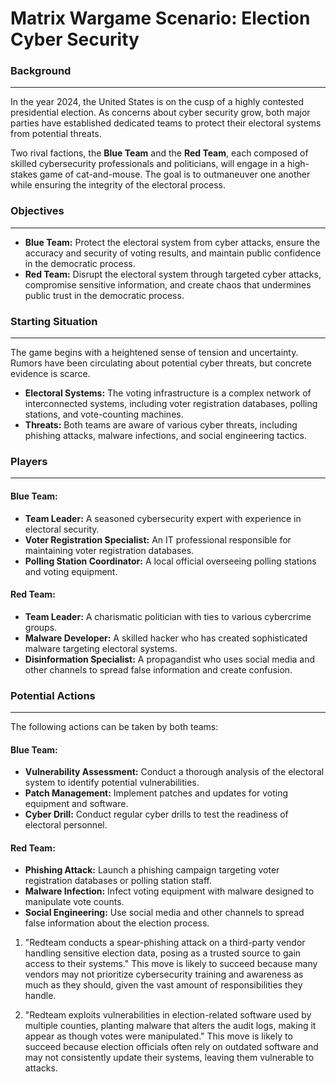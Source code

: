 **Matrix Wargame Scenario: Election Cyber Security**
==============================================

### Background
-----------------------------------

In the year 2024, the United States is on the cusp of a highly contested presidential election. As concerns about cyber security grow, both major parties have established dedicated teams to protect their electoral systems from potential threats.

Two rival factions, the **Blue Team** and the **Red Team**, each composed of skilled cybersecurity professionals and politicians, will engage in a high-stakes game of cat-and-mouse. The goal is to outmaneuver one another while ensuring the integrity of the electoral process.

### Objectives
-----------------

*   **Blue Team:** Protect the electoral system from cyber attacks, ensure the accuracy and security of voting results, and maintain public confidence in the democratic process.
*   **Red Team:** Disrupt the electoral system through targeted cyber attacks, compromise sensitive information, and create chaos that undermines public trust in the democratic process.

### Starting Situation
----------------------

The game begins with a heightened sense of tension and uncertainty. Rumors have been circulating about potential cyber threats, but concrete evidence is scarce.

*   **Electoral Systems:** The voting infrastructure is a complex network of interconnected systems, including voter registration databases, polling stations, and vote-counting machines.
*   **Threats:** Both teams are aware of various cyber threats, including phishing attacks, malware infections, and social engineering tactics.

### Players
------------

#### Blue Team:

*   **Team Leader:** A seasoned cybersecurity expert with experience in electoral security.
*   **Voter Registration Specialist:** An IT professional responsible for maintaining voter registration databases.
*   **Polling Station Coordinator:** A local official overseeing polling stations and voting equipment.

#### Red Team:

*   **Team Leader:** A charismatic politician with ties to various cybercrime groups.
*   **Malware Developer:** A skilled hacker who has created sophisticated malware targeting electoral systems.
*   **Disinformation Specialist:** A propagandist who uses social media and other channels to spread false information and create confusion.

### Potential Actions
----------------------

The following actions can be taken by both teams:

#### Blue Team:

*   **Vulnerability Assessment:** Conduct a thorough analysis of the electoral system to identify potential vulnerabilities.
*   **Patch Management:** Implement patches and updates for voting equipment and software.
*   **Cyber Drill:** Conduct regular cyber drills to test the readiness of electoral personnel.

#### Red Team:

*   **Phishing Attack:** Launch a phishing campaign targeting voter registration databases or polling station staff.
*   **Malware Infection:** Infect voting equipment with malware designed to manipulate vote counts.
*   **Social Engineering:** Use social media and other channels to spread false information about the election process.

1. "Redteam conducts a spear-phishing attack on a third-party vendor handling sensitive election data, posing as a trusted source to gain access to their systems." This move is likely to succeed because many vendors may not prioritize cybersecurity training and awareness as much as they should, given the vast amount of responsibilities they handle.

2. "Redteam exploits vulnerabilities in election-related software used by multiple counties, planting malware that alters the audit logs, making it appear as though votes were manipulated." This move is likely to succeed because election officials often rely on outdated software and may not consistently update their systems, leaving them vulnerable to attacks.